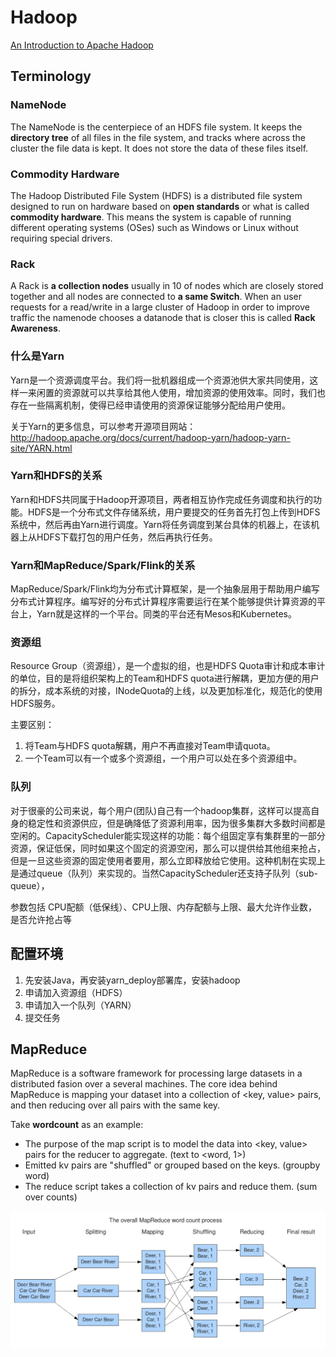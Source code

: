 # Hadoop

[An Introduction to Apache Hadoop](https://opensource.com/life/14/8/intro-apache-hadoop-big-data)

## Terminology
### NameNode
The NameNode is the centerpiece of an HDFS file system. It keeps the **directory tree** of all files in the file system, and tracks where across the cluster the file data is kept. It does not store the data of these files itself.

### Commodity Hardware
The Hadoop Distributed File System (HDFS) is a distributed file system designed to run on hardware based on **open standards** or what is called **commodity hardware**. This means the system is capable of running different operating systems (OSes) such as Windows or Linux without requiring special drivers.

### Rack
A Rack is **a collection nodes** usually in 10 of nodes which are closely stored together and all nodes are connected to **a same Switch**. When an user requests for a read/write in a large cluster of Hadoop in order to improve traffic the namenode chooses a datanode that is closer this is called **Rack Awareness**.


### 什么是Yarn
Yarn是一个资源调度平台。我们将一批机器组成一个资源池供大家共同使用，这样一来闲置的资源就可以共享给其他人使用，增加资源的使用效率。同时，我们也存在一些隔离机制，使得已经申请使用的资源保证能够分配给用户使用。

关于Yarn的更多信息，可以参考开源项目网站：http://hadoop.apache.org/docs/current/hadoop-yarn/hadoop-yarn-site/YARN.html

### Yarn和HDFS的关系
Yarn和HDFS共同属于Hadoop开源项目，两者相互协作完成任务调度和执行的功能。HDFS是一个分布式文件存储系统，用户要提交的任务首先打包上传到HDFS系统中，然后再由Yarn进行调度。Yarn将任务调度到某台具体的机器上，在该机器上从HDFS下载打包的用户任务，然后再执行任务。

### Yarn和MapReduce/Spark/Flink的关系
MapReduce/Spark/Flink均为分布式计算框架，是一个抽象层用于帮助用户编写分布式计算程序。编写好的分布式计算程序需要运行在某个能够提供计算资源的平台上，Yarn就是这样的一个平台。同类的平台还有Mesos和Kubernetes。

### 资源组
Resource Group（资源组），是一个虚拟的组，也是HDFS Quota审计和成本审计的单位，目的是将组织架构上的Team和HDFS quota进行解耦，更加方便的用户的拆分，成本系统的对接，INodeQuota的上线，以及更加标准化，规范化的使用HDFS服务。

主要区别：
1. 将Team与HDFS quota解耦，用户不再直接对Team申请quota。
3. 一个Team可以有一个或多个资源组，一个用户可以处在多个资源组中。

### 队列
对于很豪的公司来说，每个用户(团队)自己有一个hadoop集群，这样可以提高自身的稳定性和资源供应，但是确降低了资源利用率，因为很多集群大多数时间都是空闲的。CapacityScheduler能实现这样的功能：每个组固定享有集群里的一部分资源，保证低保，同时如果这个固定的资源空闲，那么可以提供给其他组来抢占，但是一旦这些资源的固定使用者要用，那么立即释放给它使用。这种机制在实现上是通过queue（队列）来实现的。当然CapacityScheduler还支持子队列（sub-queue），

参数包括 CPU配额（低保线）、CPU上限、内存配额与上限、最大允许作业数，是否允许抢占等

## 配置环境
1. 先安装Java，再安装yarn_deploy部署库，安装hadoop
2. 申请加入资源组（HDFS）
3. 申请加入一个队列（YARN）
4. 提交任务

## MapReduce
MapReduce is a software framework for processing large datasets in a distributed fasion over a several machines. The core idea behind MapReduce is mapping your dataset into a collection of <key, value> pairs, and then reducing over all pairs with the same key.

Take **wordcount** as an example:

- The purpose of the map script is to model the data into <key, value> pairs for the reducer to aggregate. (text to <word, 1>)
- Emitted kv pairs are "shuffled" or grouped based on the keys. (groupby word)
- The reduce script takes a collection of kv pairs and reduce them. (sum over counts)

![](figures/mapreduce.png)
